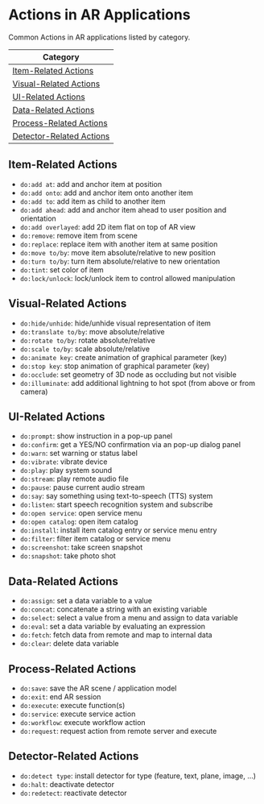 # Actions in AR Applications

Common Actions in AR applications listed by category.

|Category|
|---|
| [Item-Related Actions](#item-related-actions) |
| [Visual-Related Actions](#visual-related-actions) |
| [UI-Related Actions](#ui-related-actions) |
| [Data-Related Actions](#data-related-actions) |
| [Process-Related Actions](#process-related-actions) |
| [Detector-Related Actions](#detector-related-actions) |

## Item-Related Actions
* `do:add at`: add and anchor item at position
* `do:add onto`: add and anchor item onto another item
* `do:add to`: add item as child to another item
* `do:add ahead`: add and anchor item ahead to user position and orientation
* `do:add overlayed`: add 2D item flat on top of AR view
* `do:remove`: remove item from scene
* `do:replace`: replace item with another item at same position
* `do:move to/by`: move item absolute/relative to new position
* `do:turn to/by`: turn item absolute/relative to new orientation
* `do:tint`: set color of item
* `do:lock/unlock`: lock/unlock item to control allowed manipulation

## Visual-Related Actions

* `do:hide/unhide`: hide/unhide visual representation of item 
* `do:translate to/by`: move absolute/relative 
* `do:rotate to/by`: rotate absolute/relative 
* `do:scale to/by`: scale absolute/relative 
* `do:animate key`: create animation of graphical parameter (key) 
* `do:stop key`: stop animation of graphical parameter (key) 
* `do:occlude`: set geometry of 3D node as occluding but not visible 
* `do:illuminate`: add additional lightning to hot spot (from above or from camera)

## UI-Related Actions

* `do:prompt`: show instruction in a pop-up panel 
* `do:confirm`: get a YES/NO confirmation via an pop-up dialog panel 
* `do:warn`: set warning or status label 
* `do:vibrate`: vibrate device 
* `do:play`: play system sound 
* `do:stream`: play remote audio file 
* `do:pause`: pause current audio stream 
* `do:say`: say something using text-to-speech (TTS) system 
* `do:listen`: start speech recognition system and subscribe 
* `do:open service`: open service menu 
* `do:open catalog`: open item catalog 
* `do:install`: install item catalog entry or service menu entry 
* `do:filter`: filter item catalog or service menu 
* `do:screenshot`: take screen snapshot 
* `do:snapshot`: take photo shot

## Data-Related Actions

* `do:assign`: set a data variable to a value 
* `do:concat`: concatenate a string with an existing variable 
* `do:select`: select a value from a menu and assign to data variable 
* `do:eval`: set a data variable by evaluating an expression 
* `do:fetch`: fetch data from remote and map to internal data 
* `do:clear`: delete data variable

## Process-Related Actions

* `do:save`: save the AR scene / application model 
* `do:exit`: end AR session 
* `do:execute`: execute function(s) 
* `do:service`: execute service action 
* `do:workflow`: execute workflow action 
* `do:request`: request action from remote server and execute

## Detector-Related Actions

* `do:detect type`: install detector for type (feature, text, plane, image, ...) 
* `do:halt`: deactivate detector 
* `do:redetect`: reactivate detector